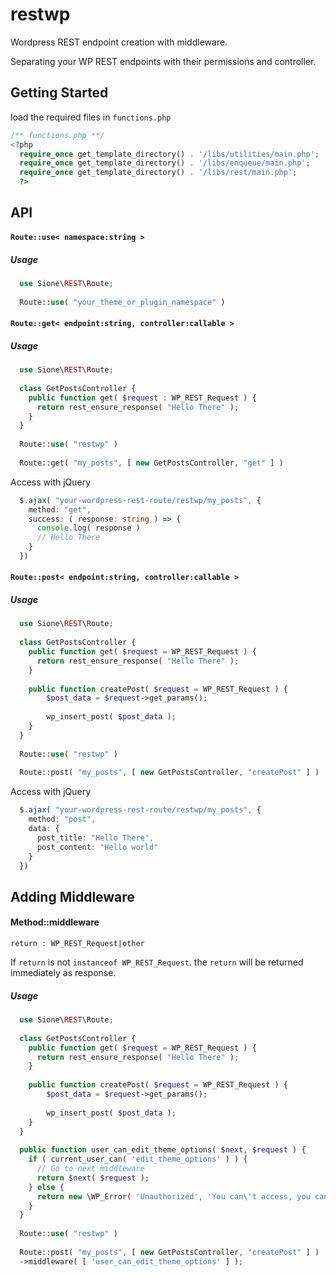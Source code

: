 # restwp
Wordpress REST endpoint creation with middleware.

<p>
Separating your WP REST endpoints with their permissions and controller.
</p>

<h2>Getting Started</h2>

load the required files in <code>functions.php</code> 

```php
/** functions.php **/
<?php
  require_once get_template_directory() . '/libs/utilities/main.php';
  require_once get_template_directory() . '/libs/enqueue/main.php';
  require_once get_template_directory() . '/libs/rest/main.php';
  ?>
```

<h2>API</h2>

<h4><code>Route::use< namespace:string ></code></h4>

<h5>Usage</h5>

```php
  use Sione\REST\Route;
  
  Route::use( "your_theme_or_plugin_namespace" )
```

<h4><code>Route::get< endpoint:string, controller:callable ></code></h4>
  
<h5>Usage</h5>

```php
  use Sione\REST\Route;
  
  class GetPostsController {    
    public function get( $request : WP_REST_Request ) {
      return rest_ensure_response( "Hello There" );
    }
  }
  
  Route::use( "restwp" )
  
  Route::get( "my_posts", [ new GetPostsController, "get" ] )
```

Access with jQuery

```typescript
  $.ajax( "your-wordpress-rest-route/restwp/my_posts", {
    method: "get",
    success: ( response: string ) => {
      console.log( response ) 
      // Hello There
    }
  })
```

<h4><code>Route::post< endpoint:string, controller:callable ></code></h4>
  
<h5>Usage</h5>


```php
  use Sione\REST\Route;
  
  class GetPostsController {    
    public function get( $request = WP_REST_Request ) {
      return rest_ensure_response( "Hello There" );
    }
  
    public function createPost( $request = WP_REST_Request ) {
        $post_data = $request->get_params();
  
        wp_insert_post( $post_data );
    }
  }
  
  Route::use( "restwp" )
  
  Route::post( "my_posts", [ new GetPostsController, "createPost" ] )
```

Access with jQuery

```typescript
  $.ajax( "your-wordpress-rest-route/restwp/my_posts", {
    method: "post",
    data: {
      post_title: "Hello There",
      post_content: "Hello world"
    }
  })
```

<h2>Adding Middleware</h2>
  
<h4>Method::middleware<middlewares:callables[]></h4>
    
<code>return : WP_REST_Request|other</code>
    
<p>If <code>return</code> is not <code>instanceof WP_REST_Request</code>. the <code>return</code> will be returned immediately as response.</p>
  
  <h5>Usage</h5>
  
```php
  use Sione\REST\Route;
  
  class GetPostsController {    
    public function get( $request = WP_REST_Request ) {
      return rest_ensure_response( "Hello There" );
    }
  
    public function createPost( $request = WP_REST_Request ) {
        $post_data = $request->get_params();
  
        wp_insert_post( $post_data );
    }
  }
  
  public function user_can_edit_theme_options( $next, $request ) {
    if ( current_user_can( 'edit_theme_options' ) ) {
      // Go to next middleware
      return $next( $request );
    } else {     
      return new \WP_Error( 'Unauthorized', 'You can\'t access, you can\'t edit theme', [ 'status' => 403 ] );
    }
  }
  
  Route::use( "restwp" )
  
  Route::post( "my_posts", [ new GetPostsController, "createPost" ] )
  ->middleware( [ 'user_can_edit_theme_options' ] );
  
```
